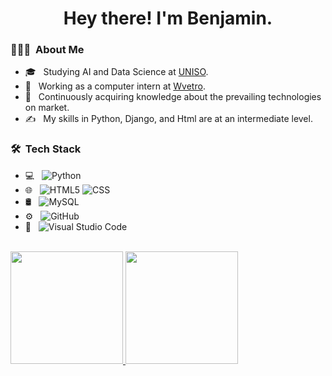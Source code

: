 <h1 align="center"> Hey there! I'm Benjamin.</h2>

<h3> 👨🏻‍💻 &nbsp;About Me </h3>

- 🎓 &nbsp; Studying AI and Data Science at <a href="https://www.uniso.br/home">UNISO</a>.
- 💼 &nbsp; Working as a computer intern at <a href="https://wvetro.com.br">Wvetro</a>.
- 🌱 &nbsp; Continuously acquiring knowledge about the prevailing technologies on market.
- ✍️ &nbsp; My skills in Python, Django, and Html are at an intermediate level.

<h3> 🛠 &nbsp;Tech Stack</h3>

- 💻 &nbsp;
  ![Python](https://img.shields.io/badge/-Python-333333?style=flat&logo=python)
- 🌐 &nbsp;
  ![HTML5](https://img.shields.io/badge/-HTML5-333333?style=flat&logo=HTML5)
  ![CSS](https://img.shields.io/badge/-CSS-333333?style=flat&logo=CSS3&logoColor=1572B6)
- 🛢 &nbsp;
  ![MySQL](https://img.shields.io/badge/-MySQL-333333?style=flat&logo=mysql)
- ⚙️ &nbsp;
  ![GitHub](https://img.shields.io/badge/-GitHub-333333?style=flat&logo=github)
- 🔧 &nbsp;
  ![Visual Studio Code](https://img.shields.io/badge/-Visual%20Studio%20Code-333333?style=flat&logo=visual-studio-code&logoColor=007ACC)

<br/>

<a href="https://github.com/AVS1508">
  <img height="180em" src="https://github-readme-stats.vercel.app/api?username=benjaminzzerpa&theme=buefy&show_icons=true" />
  <img height="180em" src="https://github-readme-stats.vercel.app/api/top-langs/?username=benjaminzzerpa&theme=buefy&layout=compact" />
</a>


